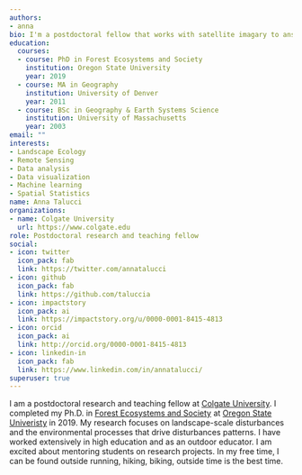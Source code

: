 ```yaml
---
authors:
- anna
bio: I'm a postdoctoral fellow that works with satellite imagary to answer ressearch questions about landscape and disturbance ecology.
education:
  courses:
  - course: PhD in Forest Ecosystems and Society
    institution: Oregon State University
    year: 2019
  - course: MA in Geography
    institution: University of Denver
    year: 2011
  - course: BSc in Geography & Earth Systems Science
    institution: University of Massachusetts
    year: 2003
email: ""
interests:
- Landscape Ecology
- Remote Sensing
- Data analysis
- Data visualization
- Machine learning
- Spatial Statistics
name: Anna Talucci
organizations:
- name: Colgate University
  url: https://www.colgate.edu
role: Postdoctoral research and teaching fellow
social:
- icon: twitter
  icon_pack: fab
  link: https://twitter.com/annatalucci
- icon: github
  icon_pack: fab
  link: https://github.com/taluccia
- icon: impactstory
  icon_pack: ai
  link: https://impactstory.org/u/0000-0001-8415-4813
- icon: orcid
  icon_pack: ai
  link: http://orcid.org/0000-0001-8415-4813
- icon: linkedin-in
  icon_pack: fab
  link: https://www.linkedin.com/in/annatalucci/
superuser: true
---
```


I am a postdoctoral research and teaching fellow at [Colgate University](https://www.colgate.edu/). I completed my Ph.D. in [Forest Ecosystems and Society](https://fes.forestry.oregonstate.edu/) at [Oregon State Univeristy](https://oregonstate.edu/) in 2019. My research focuses on landscape-scale disturbances and the environmental processes that drive disturbances patterns. I have worked extensively in high education and as an outdoor educator. I am excited about mentoring students on research projects. In my free time, I can be found outside running, hiking, biking, outside time is the best time. 


